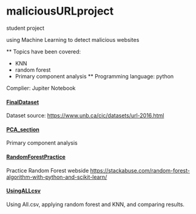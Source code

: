 # maliciousURLproject

 student project

 using Machine Learning to detect malicious websites
 

 ** Topics have been covered:
 - KNN
 - random forest
 - Primary component analysis 
**
Programming language: python

Complier: Jupiter Notebook

#### [FinalDataset](../master/FinalDataset) 
Dataset source:
https://www.unb.ca/cic/datasets/url-2016.html


#### [PCA_section](../master/PCA_section)
Primary component analysis


#### [RandomForestPractice](../master/RandomForestPractice) 
Practice Random Forest webside
https://stackabuse.com/random-forest-algorithm-with-python-and-scikit-learn/


#### [UsingALLcsv](../master/UsingALLcsv)
Using All.csv, applying random forest and KNN, and comparing results.

